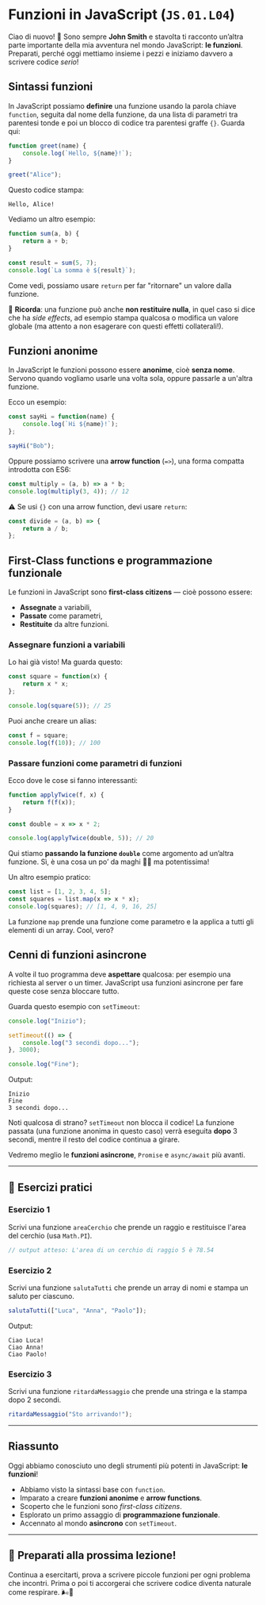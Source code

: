 # Funzioni in JavaScript (`JS.01.L04`)

Ciao di nuovo! 👋 Sono sempre **John Smith** e stavolta ti racconto un’altra parte importante della mia avventura nel mondo JavaScript: **le funzioni**. Preparati, perché oggi mettiamo insieme i pezzi e iniziamo davvero a scrivere codice *serio*!

## Sintassi funzioni

In JavaScript possiamo **definire** una funzione usando la parola chiave `function`, seguita dal nome della funzione, da una lista di parametri tra parentesi tonde e poi un blocco di codice tra parentesi graffe `{}`. Guarda qui:

```js
function greet(name) {
    console.log(`Hello, ${name}!`);
}

greet("Alice");
```

Questo codice stampa:

```
Hello, Alice!
```

Vediamo un altro esempio:

```js
function sum(a, b) {
    return a + b;
}

const result = sum(5, 7);
console.log(`La somma è ${result}`);
```

Come vedi, possiamo usare `return` per far "ritornare" un valore dalla funzione.

🧠 **Ricorda**: una funzione può anche **non restituire nulla**, in quel caso si dice che ha *side effects*, ad esempio stampa qualcosa o modifica un valore globale (ma attento a non esagerare con questi effetti collaterali!).

## Funzioni anonime

In JavaScript le funzioni possono essere **anonime**, cioè **senza nome**. Servono quando vogliamo usarle una volta sola, oppure passarle a un'altra funzione.

Ecco un esempio:

```js
const sayHi = function(name) {
    console.log(`Hi ${name}!`);
};

sayHi("Bob");
```

Oppure possiamo scrivere una **arrow function** (`=>`), una forma compatta introdotta con ES6:

```js
const multiply = (a, b) => a * b;
console.log(multiply(3, 4)); // 12
```

⚠️ Se usi `{}` con una arrow function, devi usare `return`:

```js
const divide = (a, b) => {
    return a / b;
};
```

## First-Class functions e programmazione funzionale

Le funzioni in JavaScript sono **first-class citizens** — cioè possono essere:

* **Assegnate** a variabili,
* **Passate** come parametri,
* **Restituite** da altre funzioni.

### Assegnare funzioni a variabili

Lo hai già visto! Ma guarda questo:

```js
const square = function(x) {
    return x * x;
};

console.log(square(5)); // 25
```

Puoi anche creare un alias:

```js
const f = square;
console.log(f(10)); // 100
```

### Passare funzioni come parametri di funzioni

Ecco dove le cose si fanno interessanti:

```js
function applyTwice(f, x) {
    return f(f(x));
}

const double = x => x * 2;

console.log(applyTwice(double, 5)); // 20
```

Qui stiamo **passando la funzione `double`** come argomento ad un’altra funzione. Sì, è una cosa un po’ da maghi 🧙‍♂️ ma potentissima!

Un altro esempio pratico:

```js
const list = [1, 2, 3, 4, 5];
const squares = list.map(x => x * x);
console.log(squares); // [1, 4, 9, 16, 25]
```

La funzione `map` prende una funzione come parametro e la applica a tutti gli elementi di un array. Cool, vero?

## Cenni di funzioni asincrone

A volte il tuo programma deve **aspettare** qualcosa: per esempio una richiesta al server o un timer. JavaScript usa funzioni asincrone per fare queste cose senza bloccare tutto.

Guarda questo esempio con `setTimeout`:

```js
console.log("Inizio");

setTimeout(() => {
    console.log("3 secondi dopo...");
}, 3000);

console.log("Fine");
```

Output:

```
Inizio
Fine
3 secondi dopo...
```

Noti qualcosa di strano? `setTimeout` non blocca il codice! La funzione passata (una funzione anonima in questo caso) verrà eseguita **dopo** 3 secondi, mentre il resto del codice continua a girare.

Vedremo meglio le **funzioni asincrone**, `Promise` e `async/await` più avanti.

---

## 🧪 Esercizi pratici

### Esercizio 1

Scrivi una funzione `areaCerchio` che prende un raggio e restituisce l'area del cerchio (usa `Math.PI`).

```js
// output atteso: L'area di un cerchio di raggio 5 è 78.54
```

### Esercizio 2

Scrivi una funzione `salutaTutti` che prende un array di nomi e stampa un saluto per ciascuno.

```js
salutaTutti(["Luca", "Anna", "Paolo"]);
```

Output:

```
Ciao Luca!
Ciao Anna!
Ciao Paolo!
```

### Esercizio 3

Scrivi una funzione `ritardaMessaggio` che prende una stringa e la stampa dopo 2 secondi.

```js
ritardaMessaggio("Sto arrivando!");
```

---

## Riassunto

Oggi abbiamo conosciuto uno degli strumenti più potenti in JavaScript: **le funzioni**!

* Abbiamo visto la sintassi base con `function`.
* Imparato a creare **funzioni anonime** e **arrow functions**.
* Scoperto che le funzioni sono *first-class citizens*.
* Esplorato un primo assaggio di **programmazione funzionale**.
* Accennato al mondo **asincrono** con `setTimeout`.

---

## 🚀 Preparati alla prossima lezione!


Continua a esercitarti, prova a scrivere piccole funzioni per ogni problema che incontri. Prima o poi ti accorgerai che scrivere codice diventa naturale come respirare. 🌬️🧠
